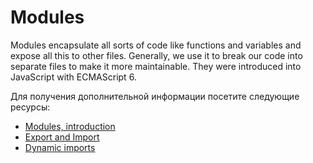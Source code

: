 # Modules

Modules encapsulate all sorts of code like functions and variables and expose all this to other files. Generally, we use it to break our code into separate files to make it more maintainable. They were introduced into JavaScript with ECMAScript 6.

Для получения дополнительной информации посетите следующие ресурсы:

- [Modules, introduction](https://javascript.info/modules-intro)
- [Export and Import](https://javascript.info/import-export)
- [Dynamic imports](https://javascript.info/modules-dynamic-imports)
